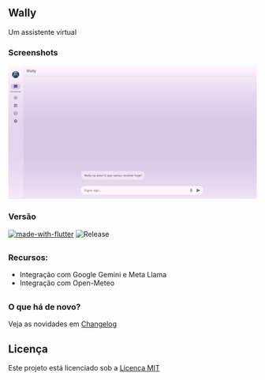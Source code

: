 ## Wally
Um assistente virtual

### Screenshots
<img src="screenshots/preview.png?raw=true">

### Versão
[![made-with-flutter](https://img.shields.io/badge/Made%20with-Flutter-1f425f.svg)](https://flutter.dev/)
![Release](https://img.shields.io/github/v/release/hendrilmendes/Wally)
##

### Recursos:
* Integração com Google Gemini e Meta Llama
* Integração com Open-Meteo
##

### O que há de novo?

Veja as novidades em [Changelog](CHANGELOG.md)
##

## Licença
Este projeto está licenciado sob a [Licença MIT](LICENSE.md)

